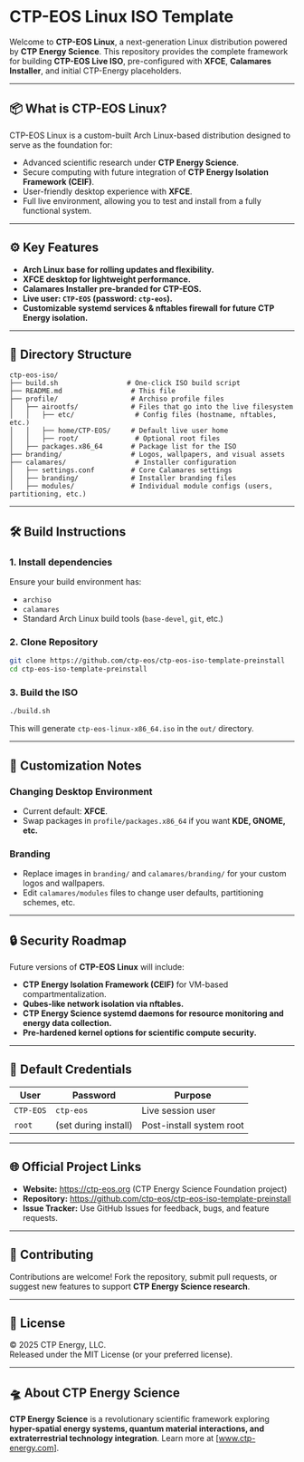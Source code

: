 
# CTP-EOS Linux ISO Template

Welcome to **CTP-EOS Linux**, a next-generation Linux distribution powered by **CTP Energy Science**. This repository provides the complete framework for building **CTP-EOS Live ISO**, pre-configured with **XFCE**, **Calamares Installer**, and initial CTP-Energy placeholders.

---

## 📦 What is CTP-EOS Linux?

CTP-EOS Linux is a custom-built Arch Linux-based distribution designed to serve as the foundation for:

- Advanced scientific research under **CTP Energy Science**.
- Secure computing with future integration of **CTP Energy Isolation Framework (CEIF)**.
- User-friendly desktop experience with **XFCE**.
- Full live environment, allowing you to test and install from a fully functional system.

---

## ⚙️ Key Features

- **Arch Linux base for rolling updates and flexibility.**
- **XFCE desktop for lightweight performance.**
- **Calamares Installer pre-branded for CTP-EOS.**
- **Live user: `CTP-EOS` (password: `ctp-eos`).**
- **Customizable systemd services & nftables firewall for future CTP Energy isolation.**

---

## 📂 Directory Structure

```
ctp-eos-iso/
├── build.sh                 # One-click ISO build script
├── README.md                 # This file
├── profile/                  # Archiso profile files
│   ├── airootfs/             # Files that go into the live filesystem
│   │   ├── etc/               # Config files (hostname, nftables, etc.)
│   │   ├── home/CTP-EOS/     # Default live user home
│   │   ├── root/              # Optional root files
│   ├── packages.x86_64       # Package list for the ISO
├── branding/                 # Logos, wallpapers, and visual assets
├── calamares/                 # Installer configuration
│   ├── settings.conf         # Core Calamares settings
│   ├── branding/             # Installer branding files
│   ├── modules/              # Individual module configs (users, partitioning, etc.)
```

---

## 🛠️ Build Instructions

### 1. Install dependencies
Ensure your build environment has:
- `archiso`
- `calamares`
- Standard Arch Linux build tools (`base-devel`, `git`, etc.)

### 2. Clone Repository
```bash
git clone https://github.com/ctp-eos/ctp-eos-iso-template-preinstall
cd ctp-eos-iso-template-preinstall
```

### 3. Build the ISO
```bash
./build.sh
```
This will generate `ctp-eos-linux-x86_64.iso` in the `out/` directory.

---

## 🔧 Customization Notes

### Changing Desktop Environment
- Current default: **XFCE**.
- Swap packages in `profile/packages.x86_64` if you want **KDE, GNOME, etc.**

### Branding
- Replace images in `branding/` and `calamares/branding/` for your custom logos and wallpapers.
- Edit `calamares/modules` files to change user defaults, partitioning schemes, etc.

---

## 🔒 Security Roadmap

Future versions of **CTP-EOS Linux** will include:

- **CTP Energy Isolation Framework (CEIF)** for VM-based compartmentalization.
- **Qubes-like network isolation via nftables.**
- **CTP Energy Science systemd daemons for resource monitoring and energy data collection.**
- **Pre-hardened kernel options for scientific compute security.**

---

## 📝 Default Credentials

| User   | Password | Purpose                      |
|-------|----------|------------------|
| `CTP-EOS` | `ctp-eos` | Live session user |
| `root`    | (set during install) | Post-install system root |

---

## 🌐 Official Project Links

- **Website:** https://ctp-eos.org (CTP Energy Science Foundation project)  
- **Repository:** https://github.com/ctp-eos/ctp-eos-iso-template-preinstall 
- **Issue Tracker:** Use GitHub Issues for feedback, bugs, and feature requests.

---

## 🚀 Contributing

Contributions are welcome! Fork the repository, submit pull requests, or suggest new features to support **CTP Energy Science research**.

---

## 📜 License

© 2025 CTP Energy, LLC.  
Released under the MIT License (or your preferred license).

---

## 🛸 About CTP Energy Science

**CTP Energy Science** is a revolutionary scientific framework exploring **hyper-spatial energy systems, quantum material interactions, and extraterrestrial technology integration**. Learn more at [www.ctp-energy.com].

